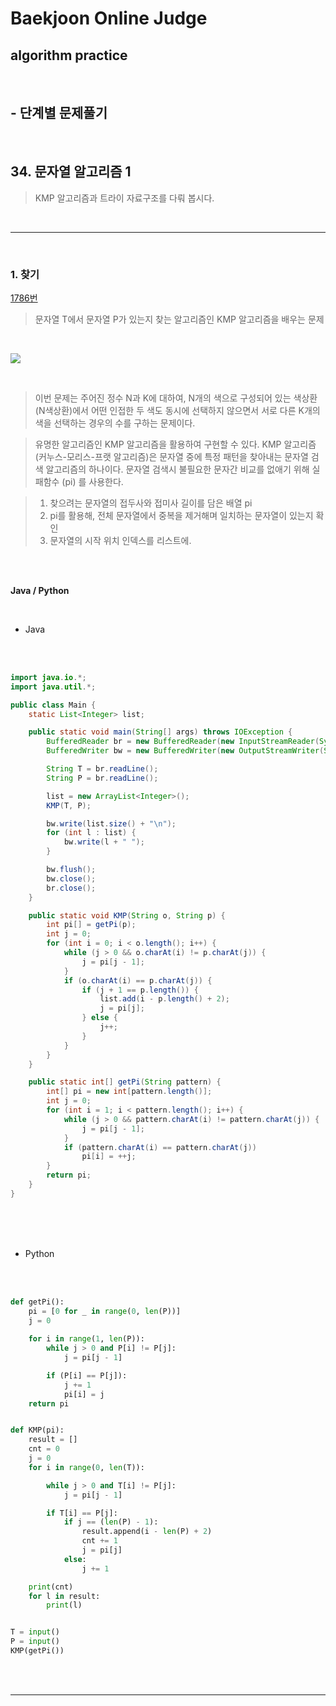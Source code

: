 # Baekjoon Online Judge

## algorithm practice

<br>

## - 단계별 문제풀기

<br>

## 34. 문자열 알고리즘 1

> KMP 알고리즘과 트라이 자료구조를 다뤄 봅시다.

<br>

---

<br>

### 1. 찾기
[1786번](https://www.acmicpc.net/problem/1786)
> 문자열 T에서 문자열 P가 있는지 찾는 알고리즘인 KMP 알고리즘을 배우는 문제

<br>

![](https://images.velog.io/images/jini_eun/post/6b91a5a1-5889-48c9-ad1c-ed38ad219386/image.png)

<br>

> 이번 문제는 주어진 정수 N과 K에 대하여, N개의 색으로 구성되어 있는 색상환 (N색상환)에서 어떤 인접한 두 색도 동시에 선택하지 않으면서 서로 다른 K개의 색을 선택하는 경우의 수를 구하는 문제이다.

> 유명한 알고리즘인 KMP 알고리즘을 활용하여 구현할 수 있다.
KMP 알고리즘(커누스-모리스-프랫 알고리즘)은 문자열 중에 특정 패턴을 찾아내는 문자열 검색 알고리즘의 하나이다.
문자열 검색시 불필요한 문자간 비교를 없애기 위해 실패함수 (pi) 를 사용한다.

> 1) 찾으려는 문자열의 접두사와 접미사 길이를 담은 배열 pi <br>
> 2) pi를 활용해, 전체 문자열에서 중복을 제거해며 일치하는 문자열이 있는지 확인 <br>
> 3) 문자열의 시작 위치 인덱스를 리스트에.

<br><br>

**Java / Python**

<br>

- Java

<br><br>

```java
import java.io.*;
import java.util.*;

public class Main {
	static List<Integer> list;

	public static void main(String[] args) throws IOException {
		BufferedReader br = new BufferedReader(new InputStreamReader(System.in));
		BufferedWriter bw = new BufferedWriter(new OutputStreamWriter(System.out));

		String T = br.readLine();
		String P = br.readLine();

		list = new ArrayList<Integer>();
		KMP(T, P);

		bw.write(list.size() + "\n");
		for (int l : list) {
			bw.write(l + " ");
		}

		bw.flush();
		bw.close();
		br.close();
	}

	public static void KMP(String o, String p) {
		int pi[] = getPi(p);
		int j = 0;
		for (int i = 0; i < o.length(); i++) {
			while (j > 0 && o.charAt(i) != p.charAt(j)) {
				j = pi[j - 1];
			}
			if (o.charAt(i) == p.charAt(j)) {
				if (j + 1 == p.length()) {
					list.add(i - p.length() + 2);
					j = pi[j];
				} else {
					j++;
				}
			}
		}
	}

	public static int[] getPi(String pattern) {
		int[] pi = new int[pattern.length()];
		int j = 0;
		for (int i = 1; i < pattern.length(); i++) {
			while (j > 0 && pattern.charAt(i) != pattern.charAt(j)) {
				j = pi[j - 1];
			}
			if (pattern.charAt(i) == pattern.charAt(j))
				pi[i] = ++j;
		}
		return pi;
	}
}
```

<br><br><br>

- Python

<br><br>

```python
def getPi():
    pi = [0 for _ in range(0, len(P))]
    j = 0
    
    for i in range(1, len(P)):
        while j > 0 and P[i] != P[j]:
            j = pi[j - 1]

        if (P[i] == P[j]):
            j += 1
            pi[i] = j
    return pi


def KMP(pi):
    result = []
    cnt = 0
    j = 0
    for i in range(0, len(T)):

        while j > 0 and T[i] != P[j]:
            j = pi[j - 1]

        if T[i] == P[j]:
            if j == (len(P) - 1):
                result.append(i - len(P) + 2)
                cnt += 1
                j = pi[j]
            else:
                j += 1

    print(cnt)
    for l in result:
        print(l)


T = input()
P = input()
KMP(getPi())
```

<br><br>

---

<br>
